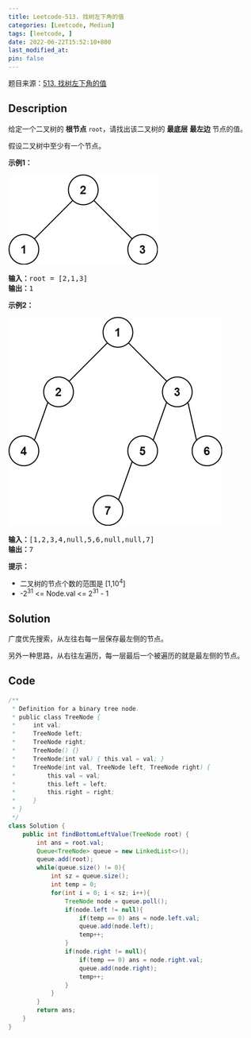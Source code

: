```yaml
---
title: Leetcode-513. 找树左下角的值
categories: [Leetcode, Medium]
tags: [leetcode, ]
date: 2022-06-22T15:52:10+800
last_modified_at: 
pin: false
---
```


题目来源：[513. 找树左下角的值](https://leetcode.cn/problems/find-bottom-left-tree-value/)

## Description

给定一个二叉树的 **根节点** `root`，请找出该二叉树的 **最底层** **最左边** 节点的值。

假设二叉树中至少有一个节点。


**示例1：**

![](/images/posts/2022-06-22-15-53-31.png)

<pre>
<strong>输入：</strong>root = [2,1,3]
<strong>输出：</strong>1
</pre>

**示例2：**

![](/images/posts/2022-06-22-15-53-46.png)

<pre>
<strong>输入：</strong>[1,2,3,4,null,5,6,null,null,7]
<strong>输出：</strong>7
</pre>

**提示：**

- 二叉树的节点个数的范围是 [1,10<sup>4</sup>]
- -2<sup>31</sup> <= Node.val <= 2<sup>31</sup> - 1 


## Solution

广度优先搜索，从左往右每一层保存最左侧的节点。

另外一种思路，从右往左遍历，每一层最后一个被遍历的就是最左侧的节点。


## Code
```java
/**
 * Definition for a binary tree node.
 * public class TreeNode {
 *     int val;
 *     TreeNode left;
 *     TreeNode right;
 *     TreeNode() {}
 *     TreeNode(int val) { this.val = val; }
 *     TreeNode(int val, TreeNode left, TreeNode right) {
 *         this.val = val;
 *         this.left = left;
 *         this.right = right;
 *     }
 * }
 */
class Solution {
    public int findBottomLeftValue(TreeNode root) {
        int ans = root.val;
        Queue<TreeNode> queue = new LinkedList<>();
        queue.add(root);
        while(queue.size() != 0){
            int sz = queue.size();
            int temp = 0;
            for(int i = 0; i < sz; i++){
                TreeNode node = queue.poll();
                if(node.left != null){
                    if(temp == 0) ans = node.left.val;
                    queue.add(node.left);
                    temp++;
                }
                if(node.right != null){
                    if(temp == 0) ans = node.right.val;
                    queue.add(node.right);
                    temp++;
                }
            }
        }
        return ans;
    }
}
```
